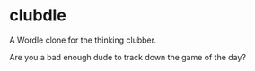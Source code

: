 # clubdle
A Wordle clone for the thinking clubber.

Are you a bad enough dude to track down the game of the day?
